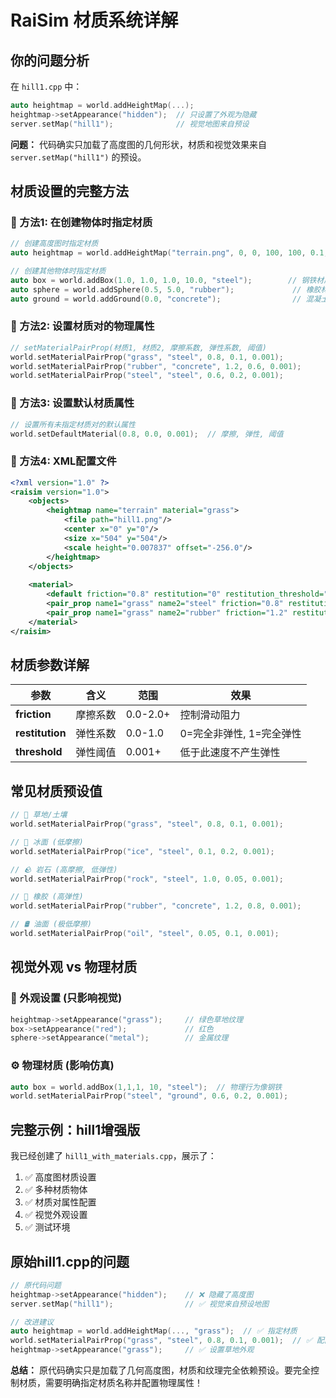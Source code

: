 # RaiSim 材质系统详解

## 你的问题分析

在 `hill1.cpp` 中：
```cpp
auto heightmap = world.addHeightMap(...);
heightmap->setAppearance("hidden");  // 只设置了外观为隐藏
server.setMap("hill1");              // 视觉地图来自预设
```

**问题：** 代码确实只加载了高度图的几何形状，材质和视觉效果来自 `server.setMap("hill1")` 的预设。

## 材质设置的完整方法

### 🎯 方法1: 在创建物体时指定材质

```cpp
// 创建高度图时指定材质
auto heightmap = world.addHeightMap("terrain.png", 0, 0, 100, 100, 0.1, 0.0, "grass");

// 创建其他物体时指定材质
auto box = world.addBox(1.0, 1.0, 1.0, 10.0, "steel");        // 钢铁材质
auto sphere = world.addSphere(0.5, 5.0, "rubber");             // 橡胶材质
auto ground = world.addGround(0.0, "concrete");                // 混凝土地面
```

### 🎯 方法2: 设置材质对的物理属性

```cpp
// setMaterialPairProp(材质1, 材质2, 摩擦系数, 弹性系数, 阈值)
world.setMaterialPairProp("grass", "steel", 0.8, 0.1, 0.001);
world.setMaterialPairProp("rubber", "concrete", 1.2, 0.6, 0.001);
world.setMaterialPairProp("steel", "steel", 0.6, 0.2, 0.001);
```

### 🎯 方法3: 设置默认材质属性

```cpp
// 设置所有未指定材质对的默认属性
world.setDefaultMaterial(0.8, 0.0, 0.001);  // 摩擦, 弹性, 阈值
```

### 🎯 方法4: XML配置文件

```xml
<?xml version="1.0" ?>
<raisim version="1.0">
    <objects>
        <heightmap name="terrain" material="grass">
            <file path="hill1.png"/>
            <center x="0" y="0"/>
            <size x="504" y="504"/>
            <scale height="0.007837" offset="-256.0"/>
        </heightmap>
    </objects>
    
    <material>
        <default friction="0.8" restitution="0" restitution_threshold="0"/>
        <pair_prop name1="grass" name2="steel" friction="0.8" restitution="0.1" restitution_threshold="0.001"/>
        <pair_prop name1="grass" name2="rubber" friction="1.2" restitution="0.3" restitution_threshold="0.001"/>
    </material>
</raisim>
```

## 材质参数详解

| 参数 | 含义 | 范围 | 效果 |
|------|------|------|------|
| **friction** | 摩擦系数 | 0.0-2.0+ | 控制滑动阻力 |
| **restitution** | 弹性系数 | 0.0-1.0 | 0=完全非弹性, 1=完全弹性 |
| **threshold** | 弹性阈值 | 0.001+ | 低于此速度不产生弹性 |

## 常见材质预设值

```cpp
// 🌱 草地/土壤
world.setMaterialPairProp("grass", "steel", 0.8, 0.1, 0.001);

// 🧊 冰面 (低摩擦)
world.setMaterialPairProp("ice", "steel", 0.1, 0.2, 0.001);

// 🪨 岩石 (高摩擦, 低弹性)
world.setMaterialPairProp("rock", "steel", 1.0, 0.05, 0.001);

// 🏀 橡胶 (高弹性)
world.setMaterialPairProp("rubber", "concrete", 1.2, 0.8, 0.001);

// 🛢️ 油面 (极低摩擦)
world.setMaterialPairProp("oil", "steel", 0.05, 0.1, 0.001);
```

## 视觉外观 vs 物理材质

### 🎨 外观设置 (只影响视觉)
```cpp
heightmap->setAppearance("grass");     // 绿色草地纹理
box->setAppearance("red");             // 红色
sphere->setAppearance("metal");        // 金属纹理
```

### ⚙️ 物理材质 (影响仿真)
```cpp
auto box = world.addBox(1,1,1, 10, "steel");  // 物理行为像钢铁
world.setMaterialPairProp("steel", "ground", 0.6, 0.2, 0.001);
```

## 完整示例：hill1增强版

我已经创建了 `hill1_with_materials.cpp`，展示了：
1. ✅ 高度图材质设置
2. ✅ 多种材质物体
3. ✅ 材质对属性配置
4. ✅ 视觉外观设置
5. ✅ 测试环境

## 原始hill1.cpp的问题

```cpp
// 原代码问题
heightmap->setAppearance("hidden");    // ❌ 隐藏了高度图
server.setMap("hill1");                // ✅ 视觉来自预设地图

// 改进建议
auto heightmap = world.addHeightMap(..., "grass");  // ✅ 指定材质
world.setMaterialPairProp("grass", "steel", 0.8, 0.1, 0.001);  // ✅ 配置物理属性
heightmap->setAppearance("grass");     // ✅ 设置草地外观
```

**总结：** 原代码确实只是加载了几何高度图，材质和纹理完全依赖预设。要完全控制材质，需要明确指定材质名称并配置物理属性！
